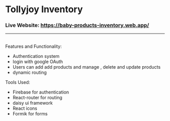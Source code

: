 # Tollyjoy Inventory

### Live Website: https://baby-products-inventory.web.app/

---

<br>
Features and Functionality:

- Authentication system
- login with google OAuth
- Users can add add products and manage , delete and update products
- dynamic routing

Tools Used:

- Firebase for authentication
- React-router for routing
- daisy ui framework
- React icons
- Formik for forms

